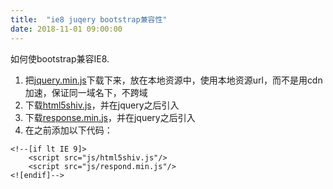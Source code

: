 ```yaml
---
title:  "ie8 juqery bootstrap兼容性"
date: 2018-11-01 09:00:00
---
```


如何使bootstrap兼容IE8.

1. 把[jquery.min.js](https://cdn.bootcss.com/jquery/1.12.0/jquery.min.js)下载下来，放在本地资源中，使用本地资源url，而不是用cdn加速，保证同一域名下，不跨域
2. 下载[html5shiv.js](https://oss.maxcdn.com/libs/html5shiv/3.7.0/html5shiv.js)，并在jquery之后引入
3. 下载[response.min.js](https://oss.maxcdn.com/libs/respond.js/1.4.2/respond.min.js)，并在jquery之后引入
4. 在</head>之前添加以下代码：

```
<!--[if lt IE 9]>
    <script src="js/html5shiv.js"/>
    <script src="js/respond.min.js"/>
<![endif]-->

```

